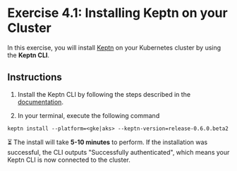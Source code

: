# Exercise 4.1: Installing Keptn on your Cluster

In this exercise, you will install [Keptn](https://keptn.sh/) on your Kubernetes cluster by using the **Keptn CLI**.

## Instructions

1. Install the Keptn CLI by following the steps described in the [documentation](https://keptn.sh/docs/0.6.0/installation/setup-keptn/).

1. In your terminal, execute the following command

  ```console
  keptn install --platform=<gke|aks> --keptn-version=release-0.6.0.beta2
  ```

  :hourglass_flowing_sand: The install will take **5-10 minutes** to perform. If the installation was successful, the CLI outputs "Successfully authenticated", which means your Keptn CLI is now connected to the cluster.
